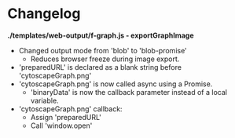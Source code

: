 # Changelog

**./templates/web-output/f-graph.js - exportGraphImage**
* Changed output mode from 'blob' to 'blob-promise'
	* Reduces browser freeze during image export.
* 'preparedURL' is declared as a blank string before 'cytoscapeGraph.png'
* 'cytoscapeGraph.png' is now called async using a Promise.
	* 'binaryData' is now the callback parameter instead of a local variable.
* 'cytoscapeGraph.png' callback:
	* Assign 'preparedURL'
	* Call 'window.open'
